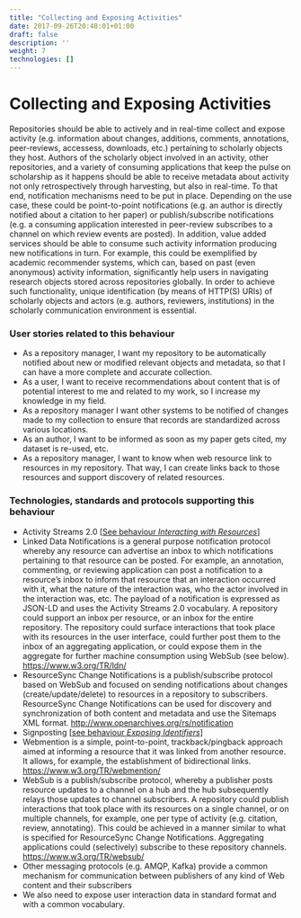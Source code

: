 ```yaml
---
title: "Collecting and Exposing Activities"
date: 2017-09-26T20:48:01+01:00
draft: false
description: ''
weight: 7
technologies: []
---
```


# Collecting and Exposing Activities
Repositories should be able to actively and in real-time collect and expose activity (e.g. information about changes, additions, comments, annotations, peer-reviews, accessess, downloads, etc.) pertaining to scholarly objects they host. Authors of the scholarly object involved in an activity, other repositories, and a variety of consuming applications that keep the pulse on scholarship as it happens should be able to receive metadata about activity not only retrospectively through harvesting, but also in real-time. To that end, notification mechanisms need to be put in place. Depending on the use case, these could be point-to-point notifications (e.g. an author is directly notified about a citation to her paper) or publish/subscribe notifications (e.g. a consuming application interested in peer-review subscribes to a channel on which review events are posted).  In addition, value added services should be able to consume such activity information producing new notifications in turn. For example, this could be exemplified by academic recommender systems, which can, based on past (even anonymous) activity information, significantly help users in navigating research objects stored across repositories globally. In order to achieve such functionality, unique identification (by means of HTTP(S) URIs) of scholarly objects and actors (e.g. authors, reviewers, institutions) in the scholarly communication environment  is essential. 

### User stories related to this behaviour
* As a repository manager, I want my repository to be automatically notified about new or modified relevant objects and metadata, so that I can have a more complete and accurate collection.
* As a user, I want to receive recommendations about content that is of potential interest to me and related to my work, so I increase my knowledge in my field.
* As a repository manager I want other systems to be notified of changes made to my collection to ensure that records are standardized across various locations.
* As an author, I want to be informed as soon as my paper gets cited, my dataset is re-used, etc.
* As a repository manager, I want to know when web resource link to resources in my repository. That way, I can create links back to those resources and support discovery of related resources.


### Technologies, standards and protocols supporting this behaviour
* Activity Streams 2.0 [[See behaviour *Interacting with Resources*](/behaviour/interacting-with-resources/)]
* Linked Data Notifications is a general purpose notification protocol whereby any resource can advertise an inbox to which notifications pertaining to that resource can be posted. For example, an annotation, commenting, or reviewing application can post a notification to a resource’s inbox to inform that resource that an interaction occurred with it, what the nature of the interaction was, who the actor involved in the interaction was, etc. The payload of a notification is expressed as JSON-LD and uses the Activity Streams 2.0 vocabulary. A repository could support an inbox per resource, or an inbox for the entire repository. The repository could surface interactions that took place with its resources in the user interface, could further post them to the inbox of an aggregating application, or could expose them in the aggregate for further machine consumption using WebSub (see below). https://www.w3.org/TR/ldn/
* ResourceSync Change Notifications is a publish/subscribe protocol based on WebSub and focused on sending notifications about changes (create/update/delete) to resources in a repository to subscribers. ResourceSync Change Notifications can be used for discovery and synchronization of both content and metadata and use the Sitemaps XML format. http://www.openarchives.org/rs/notification
* Signposting [[see behaviour *Exposing Identifiers*](/behaviour/exposing-identifiers/)]
* Webmention is a simple, point-to-point, trackback/pingback approach aimed at informing a resource that it was linked from another resource. It allows, for example, the establishment of bidirectional links. https://www.w3.org/TR/webmention/
* WebSub is a publish/subscribe protocol, whereby a publisher posts resource updates to a channel on a hub and the hub subsequently relays those updates to channel subscribers. A repository could publish interactions that took place with its resources on a single channel, or on multiple channels, for example, one per type of activity (e.g. citation, review, annotating). This could be achieved in a manner similar to what is specified for ResourceSync Change Notifications. Aggregating applications could (selectively) subscribe to these repository channels. https://www.w3.org/TR/websub/
* Other messaging protocols (e.g. AMQP, Kafka) provide a common mechanism for communication between publishers of any kind of Web content and their subscribers
* We also need to expose user interaction data in standard format and with a common vocabulary.


